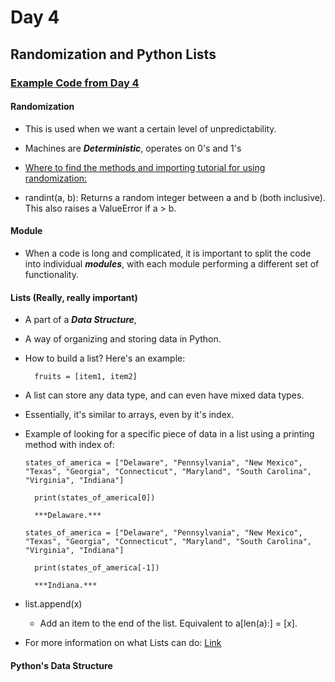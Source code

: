 # Day 4

## Randomization and Python Lists

### [Example Code from Day 4](Day4.py)

#### Randomization

- This is used when we want a certain level of unpredictability.

- Machines are ***Deterministic***, operates on 0's and 1's

- [Where to find the methods and importing tutorial for using randomization:](https://www.askpython.com/python-modules/python-random-module-generate-random-numbers-sequences)

- randint(a, b): Returns a random integer between a and b (both inclusive). This also raises a ValueError if a > b.

#### Module

- When a code is long and complicated, it is important to split the code into individual ***modules***, with each module performing a different set of functionality.

#### Lists (Really, really important)

- A part of a ***Data Structure***,  

- A way of organizing and storing data in Python.

- How to build a list? Here's an example:

        fruits = [item1, item2]

- A list can store any data type, and can even have mixed data types.

- Essentially, it's similar to arrays, even by it's index.

- Example of looking for a specific piece of data in a list using a printing method with index of:

      states_of_america = ["Delaware", "Pennsylvania", "New Mexico", "Texas", "Georgia", "Connecticut", "Maryland", "South Carolina", "Virginia", "Indiana"]

        print(states_of_america[0])

        ***Delaware.***

      states_of_america = ["Delaware", "Pennsylvania", "New Mexico", "Texas", "Georgia", "Connecticut", "Maryland", "South Carolina", "Virginia", "Indiana"]

        print(states_of_america[-1])

        ***Indiana.***

- list.append(x)
  - Add an item to the end of the list. Equivalent to a[len(a):] = [x].

- For more information on what Lists can do: [Link](https://docs.python.org/3/tutorial/datastructures.html)

#### Python's Data Structure
